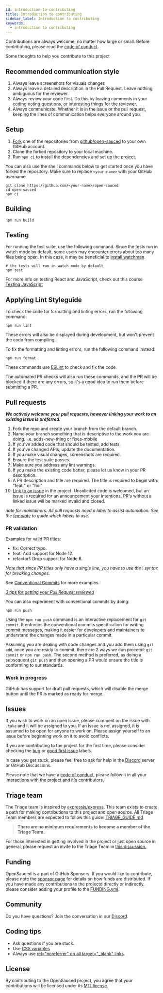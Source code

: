 ```yaml
---
id: introduction-to-contributing
title: Introduction to contributing
sidebar_label: Introduction to contributing
keywords:
  - introduction to contributing
---
```


Contributions are always welcome, no matter how large or small. Before contributing,
please read the [code of conduct](./code-of-conduct.md).

Some thoughts to help you contribute to this project

## Recommended communication style

1. Always leave screenshots for visuals changes
1. Always leave a detailed description in the Pull Request. Leave nothing ambiguous for the reviewer.
1. Always review your code first. Do this by leaving comments in your coding noting questions, or interesting things for the reviewer.
1. Always communicate. Whether it is in the issue or the pull request, keeping the lines of communication helps everyone around you.

## Setup

1. [Fork](https://docs.github.com/en/get-started/quickstart/fork-a-repo) one of the repositories from [github/open-sauced](https://github.com/open-sauced) to your own GitHub account.
2. Clone the forked repository to your local machine.
3. Run `npm ci` to install the dependencies and set up the project.

You can also use the shell commands below to get started once you have forked the repository.
Make sure to replace `<your-name>` with your GitHub username.

```shell
git clone https://github.com/<your-name>/open-sauced
cd open-sauced
npm ci
```

## Building

```shell
npm run build
```

## Testing

For running the test suite, use the following command. Since the tests run in watch mode by default, some users may encounter errors about too many files being open. In this case, it may be beneficial to [install watchman](https://facebook.github.io/watchman/docs/install.html).

```shell
# the tests will run in watch mode by default
npm test
```

For more info on testing React and JavaScript, check out this course [Testing JavaScript](https://testingjavascript.com/)

## Applying Lint Styleguide

To check the code for formatting and linting errors, run the following command:

```shell
npm run lint
```

These errors will also be displayed during development, but won't prevent the code from compiling.

To fix the formatting and linting errors, run the following command instead:

```shell
npm run format
```

These commands use [ESLint](https://eslint.org/) to check and fix the code.

The automated PR checks will also run these commands, and the PR will be blocked if there are any errors, so it's a good idea to run them before submitting a PR.

## Pull requests

**_We actively welcome your pull requests, however linking your work to an existing issue is preferred._**

1. Fork the repo and create your branch from the default branch.
1. Name your branch something that is descriptive to the work you are doing. i.e. adds-new-thing or fixes-mobile
1. If you've added code that should be tested, add tests.
1. If you've changed APIs, update the documentation.
1. If you make visual changes, screenshots are required.
1. Ensure the test suite passes.
1. Make sure you address any lint warnings.
1. If you make the existing code better, please let us know in your PR description.
1. A PR description and title are required. The title is required to begin with: "feat:" or "fix:"
1. [Link to an issue](https://help.github.com/en/github/writing-on-github/autolinked-references-and-urls) in the project. Unsolicited code is welcomed, but an issue is required for an announcement your intentions. PR's without a linked issue will be marked invalid and closed.

_note for maintainers: All pull requests need a label to assist automation. See the [template](https://github.com/open-sauced/open-sauced/blob/HEAD/.github/release-drafter.yml) to guide which labels to use._

### PR validation

Examples for valid PR titles:

- fix: Correct typo.
- feat: Add support for Node 12.
- refactor!: Drop support for Node 6.

_Note that since PR titles only have a single line, you have to use the ! syntax for breaking changes._

See [Conventional Commits](https://www.conventionalcommits.org/en/v1.0.0/) for more examples.

_[3 tips for getting your Pull Request reviewed](https://youtu.be/cuMeC-eZJJ4)_

You can also experiment with conventional commits by doing:

```shell
npm run push
```
Using the `npm run push` command is an interactive replacement for `git commit`. It enforces the conventional commits specification for writing commit messages, making it easier for developers and maintainers to understand the changes made in a particular commit.

Assuming you are dealing with code changes and you add them using `git add`, once you are ready to commit, there are 2 ways we can proceed: `git commit` or `npm run push`. The second method is preferred, as doing a subsequent `git push` and then opening a PR would ensure the title is conforming to our standards.

### Work in progress

GitHub has support for draft pull requests, which will disable the merge button until the PR is marked as ready for merge.

## Issues

If you wish to work on an open issue, please comment on the issue with `.take` and it will be assigned to you. If an issue is not assigned, it is assumed to be open for anyone to work on. Please assign yourself to an issue before beginning work on it to avoid conflicts.
 
If you are contributing to the project for the first time, please consider checking the [bug](https://github.com/open-sauced/hot/issues?q=is%3Aissue+is%3Aopen+label%3A%22%F0%9F%90%9B+bug%22) or [good first issue](https://github.com/open-sauced/hot/issues?q=is%3Aissue+is%3Aopen+label%3A%22good+first+issue%22) labels.

In case you get stuck, please feel free to ask for help in the [Discord](https://discord.gg/U2peSNf23P) server or GitHub Discussions.

Please note that we have a [code of conduct](./code-of-conduct.md), please follow it in all your interactions with the project and it's contributors.


## Triage team

The Triage team is inspired by [expressjs/express](https://github.com/expressjs/express/blob/HEAD/Triager-Guide.md). This team exists to create a path for making contributions to this project and open source. All Triage Team members are expected to follow this guide: [TRIAGE_GUIDE.md](./triage-guide.md)

> **There are no minimum requirements to become a member of the Triage Team.**

For those interested in getting involved in the project or just open source in general, please request an invite to the Triage Team in [this discussion.](https://github.com/open-sauced/open-sauced/discussions/638)

## Funding

OpenSauced is a part of GitHub Sponsors. If you would like to contribute, please note the [sponsor page](https://github.com/sponsors/open-sauced) for details on how funds are distributed. If you have made any contributions to the projectd directly or indirectly, please consider adding your profile to the [FUNDING.yml](https://github.com/open-sauced/.github/blob/main/FUNDING.yml).

## Community

Do you have questions? Join the conversation in our [Discord](https://discord.gg/U2peSNf23P).

## Coding tips

- Ask questions if you are stuck.
- Use [CSS variables](https://github.com/open-sauced/open-sauced/blob/HEAD/src/styles/variables.js)
- Always use [rel="noreferrer" on all target="\_blank" links](https://web.dev/external-anchors-use-rel-noopener/).

## License

By contributing to the OpenSauced project, you agree that your contributions will be licensed
under its [MIT license](https://raw.githubusercontent.com/open-sauced/open-sauced/main/LICENSE).
